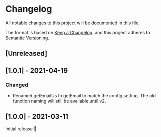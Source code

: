 # Changelog
All notable changes to this project will be documented in this file.

The format is based on [Keep a Changelog](https://keepachangelog.com/en/1.0.0/),
and this project adheres to [Semantic Versioning](https://semver.org/spec/v2.0.0.html).

## [Unreleased]

## [1.0.1] - 2021-04-19
### Changed
- Renamed getEmailUs to getEmail to match the config setting.
  The old function naming will still be available until v2.

## [1.0.0] - 2021-03-11
Initial release 🎉
